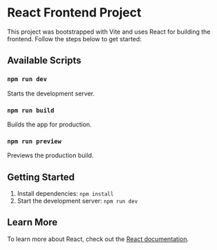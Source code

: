 # React Frontend Project

This project was bootstrapped with Vite and uses React for building the frontend. Follow the steps below to get started:

## Available Scripts

### `npm run dev`
Starts the development server.

### `npm run build`
Builds the app for production.

### `npm run preview`
Previews the production build.

## Getting Started

1. Install dependencies: `npm install`
2. Start the development server: `npm run dev`

## Learn More

To learn more about React, check out the [React documentation](https://reactjs.org/).
